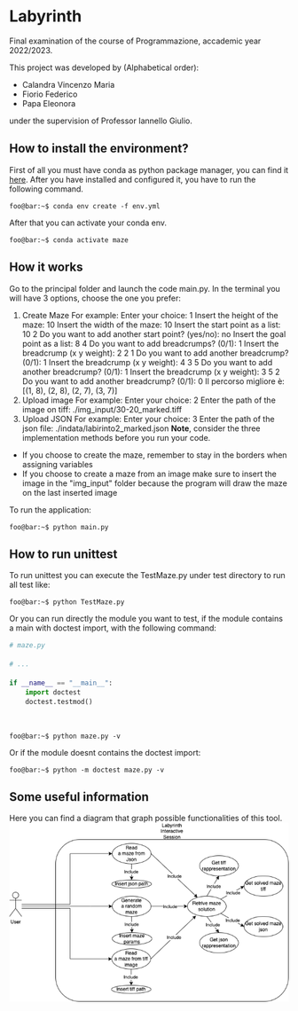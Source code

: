 # Labyrinth

Final examination of the course of Programmazione, accademic year 2022/2023.

This project was developed by (Alphabetical order):

- Calandra Vincenzo Maria
- Fiorio Federico
- Papa Eleonora

under the supervision of Professor Iannello Giulio.

## How to install the environment?
First of all you must have conda as python package manager, you can find it [here](https://docs.conda.io/en/latest/miniconda.html).
After you have installed and configured it, you have to run the following command.

```console
foo@bar:~$ conda env create -f env.yml
```

After that you can activate your conda env.

```console
foo@bar:~$ conda activate maze
```

## How it works
Go to the principal folder and launch the code main.py. In the terminal you will have 3 options, choose the one you prefer:
1. Create Maze
    For example:
    Enter your choice: 1
    Insert the height of the maze: 10
    Insert the width of the maze: 10
    Insert the start point as a list: 10 2
    Do you want to add another start point? (yes/no): no 
    Insert the goal point as a list: 8 4
    Do you want to add breadcrumps? (0/1): 1
    Insert the breadcrump (x y weight): 2 2 1
    Do you want to add another breadcrump? (0/1): 1
    Insert the breadcrump (x y weight): 4 3 5
    Do you want to add another breadcrump? (0/1): 1
    Insert the breadcrump (x y weight): 3 5 2
    Do you want to add another breadcrump? (0/1): 0
    Il percorso migliore è:
    [(1, 8), (2, 8), (2, 7), (3, 7)]
2. Upload image 
    For example:
    Enter your choice: 2
    Enter the path of the image on tiff: ./img_input/30-20_marked.tiff
3. Upload JSON
    For example:
    Enter your choice: 3
    Enter the path of the json file: ./indata/labirinto2_marked.json
<b>Note</b>, consider the three implementation methods before you run your code.
* If you choose to create the maze, remember to stay in the borders when assigning variables
* If you choose to create a maze from an image make sure to insert the image in the "img_input" folder because the program will draw the maze on the last inserted image

To run the application:
```console
foo@bar:~$ python main.py
```

## How to run unittest
To run unittest you can execute the TestMaze.py under test directory to run all test like:
```console
foo@bar:~$ python TestMaze.py
```
Or you can run directly the module you want to test, if the module contains a main with doctest import, with the following command:
```python
# maze.py

# ...

if __name__ == "__main__":
    import doctest
    doctest.testmod()
```

<br>

```console
foo@bar:~$ python maze.py -v
```

Or if the module doesnt contains the doctest import:

```console
foo@bar:~$ python -m doctest maze.py -v
```
## Some useful information
Here you can find a diagram that graph possible functionalities of this tool.
![](./diagram/usecase.drawio.png)
